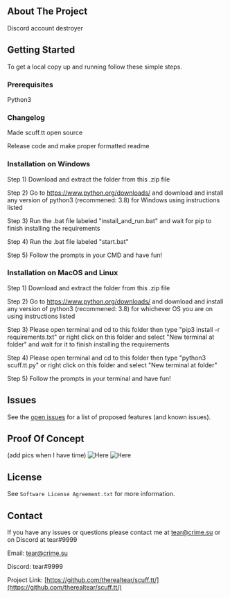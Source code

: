 

## About The Project

Discord account destroyer


## Getting Started

To get a local copy up and running follow these simple steps.

### Prerequisites

Python3

### Changelog

Made scuff.tt open source

Release code and make proper formatted readme

### Installation on Windows

Step 1) Download and extract the folder from this .zip file

Step 2) Go to https://www.python.org/downloads/ and download and install any version of python3 (recommened: 3.8) for Windows using instructions listed

Step 3) Run the .bat file labeled "install_and_run.bat" and wait for pip to finish installing the requirements

Step 4) Run the .bat file labeled "start.bat"

Step 5) Follow the prompts in your CMD and have fun!

### Installation on MacOS and Linux

Step 1) Download and extract the folder from this .zip file

Step 2) Go to https://www.python.org/downloads/ and download and install any version of python3 (recommened: 3.8) for whichever OS you are on using instructions listed

Step 3) Please open terminal and cd to this folder then type "pip3 install -r requirements.txt" or right click on this folder and select "New terminal at folder" and wait for it to finish installing the requirements

Step 4) Please open terminal and cd to this folder then type "python3 scuff.tt.py" or right click on this folder and select "New terminal at folder"

Step 5) Follow the prompts in your terminal and have fun!


## Issues

See the [open issues](https://github.com/therealtear/scuff.tt/issues) for a list of proposed features (and known issues).

## Proof Of Concept

(add pics when I have time)
![Here](image0.png)
![Here](image1.jpeg)

## License

See `Software License Agreement.txt` for more information.

## Contact

If you have any issues or questions please contact me at tear@crime.su or on Discord at tear#9999

Email: tear@crime.su

Discord: tear#9999

Project Link: [https://github.com/therealtear/scuff.tt/](https://github.com/therealtear/scuff.tt/)

